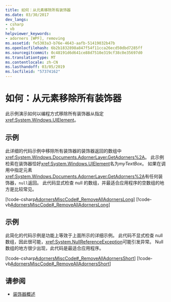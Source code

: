 ```yaml
---
title: 如何：从元素移除所有装饰器
ms.date: 03/30/2017
dev_langs:
- csharp
- vb
helpviewer_keywords:
- adorners [WPF], removing
ms.assetid: fe5303a3-b76e-4643-aafb-51419032b47b
ms.openlocfilehash: 6b2b1832898a847f54f11cca26ecd50dbd7285ff
ms.sourcegitcommit: 0c48191d6d641ce88d7510e319cf38c0e35697d0
ms.translationtype: MT
ms.contentlocale: zh-CN
ms.lasthandoff: 03/05/2019
ms.locfileid: "57374162"
---
```

# <a name="how-to-remove-all-adorners-from-an-element"></a>如何：从元素移除所有装饰器
此示例演示如何以编程方式移除所有装饰器从指定<xref:System.Windows.UIElement>。  
  
## <a name="example"></a>示例  
 此详细的代码示例中移除所有装饰器的装饰器返回的数组中<xref:System.Windows.Documents.AdornerLayer.GetAdorners%2A>。  此示例检索在装饰器恰好<xref:System.Windows.UIElement>名为*myTextBox*。  如果在调用中指定元素<xref:System.Windows.Documents.AdornerLayer.GetAdorners%2A>有任何装饰器，`null`返回。  此代码显式检查 null 的数组，并最适合应用程序的空数组的地方是比较常见。  
  
 [!code-csharp[AdornersMiscCode#_RemoveAllAdornersLong](~/samples/snippets/csharp/VS_Snippets_Wpf/AdornersMiscCode/CSharp/Window1.xaml.cs#_removealladornerslong)]
 [!code-vb[AdornersMiscCode#_RemoveAllAdornersLong](~/samples/snippets/visualbasic/VS_Snippets_Wpf/AdornersMiscCode/visualbasic/window1.xaml.vb#_removealladornerslong)]  
  
## <a name="example"></a>示例  
 此简化的代码示例是功能上等效于上面所示的详细示例。 此代码不显式检查 null 数组，因此很可能，<xref:System.NullReferenceException>可能引发异常。  Null 数组的地方很少出现，此代码是最适合应用程序。  
  
 [!code-csharp[AdornersMiscCode#_RemoveAllAdornersShort](~/samples/snippets/csharp/VS_Snippets_Wpf/AdornersMiscCode/CSharp/Window1.xaml.cs#_removealladornersshort)]
 [!code-vb[AdornersMiscCode#_RemoveAllAdornersShort](~/samples/snippets/visualbasic/VS_Snippets_Wpf/AdornersMiscCode/visualbasic/window1.xaml.vb#_removealladornersshort)]  
  
## <a name="see-also"></a>请参阅
- [装饰器概述](adorners-overview.md)
